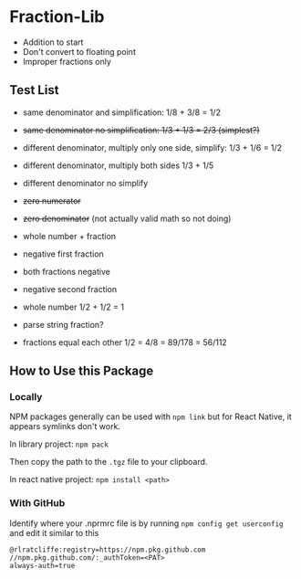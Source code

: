 # Fraction-Lib

- Addition to start
- Don't convert to floating point
- Improper fractions only

## Test List 
- same denominator and simplification: 1/8 + 3/8 = 1/2
- ~~same denominator no simplification: 1/3 + 1/3 = 2/3 (simplest?)~~
- different denominator, multiply only one side, simplify: 1/3 + 1/6 = 1/2
- different denominator, multiply both sides 1/3 + 1/5
- different denominator no simplify 
- ~~zero numerator~~
- ~~zero denominator~~ (not actually valid math so not doing)
- whole number + fraction
- negative first fraction
- both fractions negative
- negative second fraction
- whole number 1/2 + 1/2 = 1


- parse string fraction?
- fractions equal each other 1/2 = 4/8 = 89/178 = 56/112

## How to Use this Package

### Locally
NPM packages generally can be used with `npm link` but for React Native, it appears symlinks don't work.

In library project:
`npm pack`

Then copy the path to the `.tgz` file to your clipboard.

In react native project:
`npm install <path>`

### With GitHub
Identify where your .nprmrc file is by running `npm config get userconfig` and edit it similar to this 

```
@rlratcliffe:registry=https://npm.pkg.github.com
//npm.pkg.github.com/:_authToken=<PAT>
always-auth=true

```